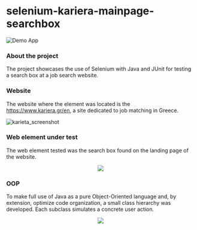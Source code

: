 # selenium-kariera-mainpage-searchbox
![Demo App](https://img.shields.io/badge/demo_app-blue)

### About the project
The project showcases the use of Selenium with Java and JUnit for testing a search box at a job search website.

### Website
The website where the element was located is the https://www.kariera.gr/en, a site dedicated to job matching in Greece.

![karieta_screenshot](https://github.com/user-attachments/assets/7b23399f-a639-4c02-b649-fa9f82024a8c)

### Web element under test

The web element tested was the search box found on the landing page of the website.

<div align="center">
	<img src="https://github.com/user-attachments/assets/ee5fce86-146d-47ef-8d5a-eb256fad197d">
</div>

### OOP

To make full use of Java as a pure Object-Oriented language and, by extension, optimize code organization, a small class hierarchy was developed. Each subclass simulates a concrete user action.

<div align="center">
	<img src="https://github.com/user-attachments/assets/4e7e00c4-c54b-42e3-8234-e38519ec3efa">
</div>

### 
